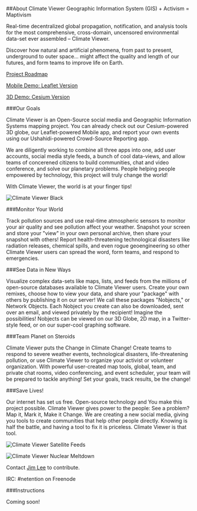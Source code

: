 ##About Climate Viewer
Geographic Information System (GIS) + Activism = Maptivism

Real-time decentralized global propagation, notification, and analysis tools for the most comprehensive, cross-domain, uncensored environmental data-set ever assembled – Climate Viewer.

Discover how natural and artificial phenomena, from past to present, underground to outer space… might affect the quality and length of our futures, and form teams to improve life on Earth.

[Project Roadmap](http://climateviewer.com/roadmap/)

[Mobile Demo: Leaflet Version](http://climateviewer.com/mobile/)

[3D Demo: Cesium Version](http://climateviewer.com/3D/)

###Our Goals

Climate Viewer is an Open-Source social media and Geographic Information Systems mapping project. You can already check out our Cesium-powered 3D globe, our Leaflet-powered Mobile app, and report your own events using our Ushahidi-powered Crowd-Source Reporting app.

We are diligently working to combine all three apps into one, add user accounts, social media style feeds, a bunch of cool data-views, and allow teams of concerened citizens to build communities, chat and video conference, and solve our planetary problems. People helping people empowered by technology, this project will truly change the world!

With Climate Viewer, the world is at your finger tips!

![Climate Viewer Black](http://climateviewer.com/img/CV3D-black.jpg)

###Monitor Your World

Track pollution sources and use real-time atmospheric sensors to monitor your air quality and see pollution affect your weather. Snapshot your screen and store your "view" in your own personal archive, then share your snapshot with others! Report health-threatening technological disasters like radiation releases, chemical spills, and even rogue geoengineering so other Climate Viewer users can spread the word, form teams, and respond to emergencies.

###See Data in New Ways

Visualize complex data-sets like maps, lists, and feeds from the millions of open-source databases available to Climate Viewer users. Create your own remixes, choose how to view your data, and share your "package" with others by publishing it on our server! We call these packages "Nobjects," or Network Objects. Each Nobject you create can also be downloaded, sent over an email, and viewed privately by the recipient! Imagine the possibilities! Nobjects can be viewed on our 3D Globe, 2D map, in a Twitter-style feed, or on our super-cool graphing software.

###Team Planet on Steroids

Climate Viewer puts the Change in Climate Change! Create teams to respond to severe weather events, technological disasters, life-threatening pollution, or use Climate Viewer to organize your activist or volunteer organization. With powerful user-created map tools, global, team, and private chat rooms, video conferencing, and event scheduler, your team will be prepared to tackle anything! Set your goals, track results, be the change!

###Save Lives!

Our internet has set us free. Open-source technology and You make this project possible. Climate Viewer gives power to the people: See a problem? Map it, Mark it, Make it Change. We are creating a new social media, giving you tools to create communities that help other people directly. Knowing is half the battle, and having a tool to fix it is priceless. Climate Viewer is that tool.

![Climate Viewer Satellite Feeds](http://climateviewer.com/img/CV3D-satellites.jpg)

![Climate Viewer Nuclear Meltdown](http://climateviewer.com/img/CV3D-meltdown.jpg)


Contact [Jim Lee](http://climateviewer.com/rezn8d/) to contribute.

IRC: #netention on Freenode

###Instructions

Coming soon!